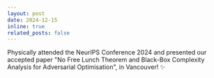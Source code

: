 ```yaml
---
layout: post
date: 2024-12-15
inline: true
related_posts: false
---
```


Physically attended the NeurIPS Conference 2024 and presented our accepted paper "No Free Lunch Theorem and Black-Box Complexity Analysis for Adversarial Optimisation", in Vancouver! :sparkles:
